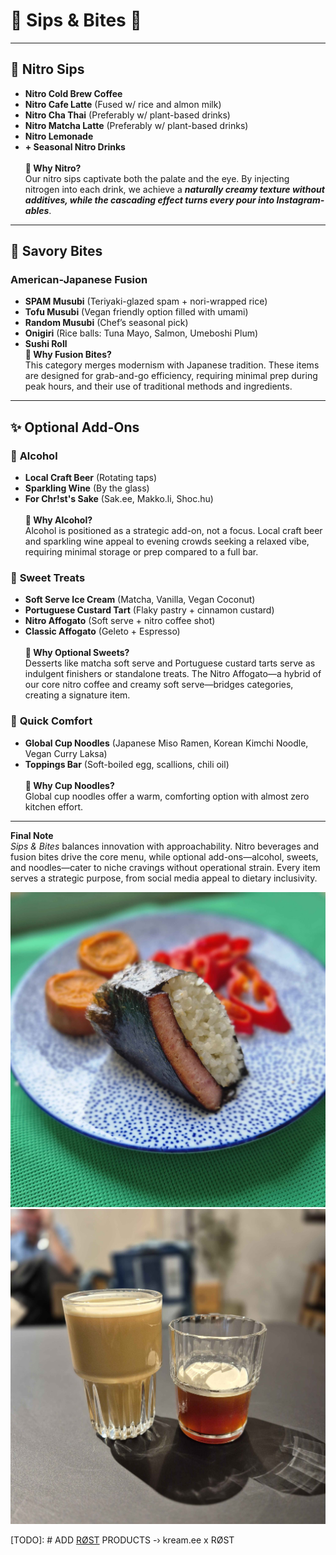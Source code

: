 # 🧋 Sips & Bites 🍙  

---

## 🥤 **Nitro Sips**  
- **Nitro Cold Brew Coffee**
- **Nitro Cafe Latte**  (Fused w/ rice and almon milk)  
- **Nitro Cha Thai**  (Preferably w/ plant-based drinks)
- **Nitro Matcha Latte**  (Preferably w/ plant-based drinks)
- **Nitro Lemonade**  
- **+ Seasonal Nitro Drinks**  
\
   **🤔 Why Nitro?**  
   Our nitro sips captivate both the palate and the eye. By injecting nitrogen into each drink, we achieve a ***naturally creamy texture without additives, while the cascading effect turns every pour into Instagram-ables***.

---

## 🍣 **Savory Bites**  

### **American-Japanese Fusion**  
- **SPAM Musubi** (Teriyaki-glazed spam + nori-wrapped rice)
- **Tofu Musubi** (Vegan friendly option filled with umami)
- **Random Musubi** (Chef’s seasonal pick)  
- **Onigiri** (Rice balls: Tuna Mayo, Salmon, Umeboshi Plum)
- **Sushi Roll** 
\
   **🤔 Why Fusion Bites?**  
   This category merges modernism with Japanese tradition. These items are designed for grab-and-go efficiency, requiring minimal prep during peak hours, and their use of traditional methods and ingredients.

---

## ✨ **Optional Add-Ons**  

### 🥂 **Alcohol**  
- **Local Craft Beer** (Rotating taps)  
- **Sparkling Wine** (By the glass)
- **For Chr!st's Sake** (Sak.ee, Makko.li, Shoc.hu) \
\
   **🤔 Why Alcohol?**  
   Alcohol is positioned as a strategic add-on, not a focus. Local craft beer and sparkling wine appeal to evening crowds seeking a relaxed vibe, requiring minimal storage or prep compared to a full bar. 

### 🍦 **Sweet Treats**  
- **Soft Serve Ice Cream** (Matcha, Vanilla, Vegan Coconut)  
- **Portuguese Custard Tart** (Flaky pastry + cinnamon custard)  
- **Nitro Affogato** (Soft serve + nitro coffee shot)
- **Classic Affogato** (Geleto + Espresso)  \
\
   **🤔 Why Optional Sweets?**  
   Desserts like matcha soft serve and Portuguese custard tarts serve as indulgent finishers or standalone treats. The Nitro Affogato—a hybrid of our core nitro coffee and creamy soft serve—bridges categories, creating a signature item. 

### 🍜 **Quick Comfort**  
- **Global Cup Noodles** (Japanese Miso Ramen, Korean Kimchi Noodle, Vegan Curry Laksa)  
- **Toppings Bar** (Soft-boiled egg, scallions, chili oil)  
\
   **🤔 Why Cup Noodles?**  
   Global cup noodles offer a warm, comforting option with almost zero kitchen effort. 

---

**Final Note**  
*Sips & Bites* balances innovation with approachability. Nitro beverages and fusion bites drive the core menu, while optional add-ons—alcohol, sweets, and noodles—cater to niche cravings without operational strain. Every item serves a strategic purpose, from social media appeal to dietary inclusivity.  

![foto00](asset/20250225_100057.jpg)
![foto01](asset/20250225_132729.jpg)

[TODO]: # ADD [RØST](http://rost.ee/) PRODUCTS -› kream.ee x RØST
 

